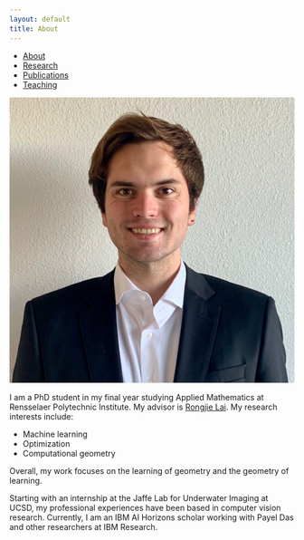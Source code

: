 ```yaml
---
layout: default
title: About
---
```

<!DOCTYPE html>
<html>
<head>
  <link rel="stylesheet" href="styles.css">
</head>

<body>

<ul class="sidenav">
  <li><a class="active" href="#about">About</a></li>
  <li><a href="/research.html">Research</a></li>
  <li><a href="/publications.html">Publications</a></li>
  <li><a href="/teaching.html">Teaching</a></li>
</ul>

<div id="wrapper">
<div id="first">
<img src="https://github.com/tatron/tatron.github.io/blob/master/IMG_1451(1).jpg" alt="A picture of Joey Tatro">
</div>
  
<div class="content" id="second"> 
  <p> I am a PhD student in my final year studying Applied Mathematics at Rensselaer Polytechnic Institute. My advisor is <a href="http://homepages.rpi.edu/~lair/">Rongjie Lai</a>. My research interests include: 
  <ul>
    <li> Machine learning </li>
    <li> Optimization </li>
    <li> Computational geometry </li>
  </ul>
  Overall, my work focuses on the learning of geometry and the geometry of learning. 
  </p>
  <p>
  Starting with an internship at the Jaffe Lab for Underwater Imaging at UCSD, my professional experiences have been based in computer vision research. Currently, I am an IBM AI Horizons scholar working with Payel Das and other researchers at IBM Research.  
  </p>
</div>
</div>
</body>
</html>
